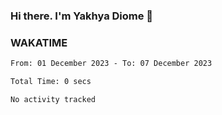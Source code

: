 ### Hi there. I'm Yakhya Diome 👋

### WAKATIME
<!--START_SECTION:waka-->

```txt
From: 01 December 2023 - To: 07 December 2023

Total Time: 0 secs

No activity tracked
```

<!--END_SECTION:waka-->
